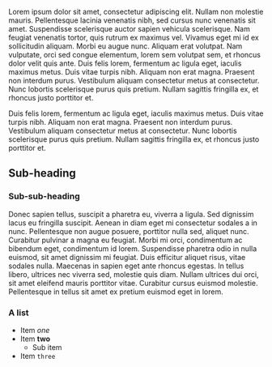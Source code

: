Lorem ipsum dolor sit amet, consectetur adipiscing elit. Nullam non molestie mauris. Pellentesque lacinia venenatis nibh, sed cursus nunc venenatis sit amet. Suspendisse scelerisque auctor sapien vehicula scelerisque. Nam feugiat venenatis tortor, quis rutrum ex maximus vel. Vivamus eget mi id ex sollicitudin aliquam. Morbi eu augue nunc. Aliquam erat volutpat. Nam vulputate, orci sed congue elementum, lorem sem volutpat sem, et rhoncus dolor velit quis ante. Duis felis lorem, fermentum ac ligula eget, iaculis maximus metus. Duis vitae turpis nibh. Aliquam non erat magna. Praesent non interdum purus. Vestibulum aliquam consectetur metus at consectetur. Nunc lobortis scelerisque purus quis pretium. Nullam sagittis fringilla ex, et rhoncus justo porttitor et.

Duis felis lorem, fermentum ac ligula eget, iaculis maximus metus. Duis vitae turpis nibh. Aliquam non erat magna. Praesent non interdum purus. Vestibulum aliquam consectetur metus at consectetur. Nunc lobortis scelerisque purus quis pretium. Nullam sagittis fringilla ex, et rhoncus justo porttitor et.

## Sub-heading

### Sub-sub-heading

Donec sapien tellus, suscipit a pharetra eu, viverra a ligula. Sed dignissim lacus eu fringilla suscipit. Aenean in diam eget mi consectetur sodales a in nunc. Pellentesque non augue posuere, porttitor nulla sed, aliquet nunc. Curabitur pulvinar a magna eu feugiat. Morbi mi orci, condimentum ac bibendum eget, condimentum id lorem. Suspendisse pharetra odio in nulla euismod, sit amet dignissim mi feugiat. Duis efficitur aliquet risus, vitae sodales nulla. Maecenas in sapien eget ante rhoncus egestas. In tellus libero, ultrices nec viverra sed, molestie quis diam. Nullam ultrices dui orci, sit amet eleifend mauris porttitor vitae. Curabitur cursus euismod molestie. Pellentesque in tellus sit amet ex pretium euismod eget in lorem.

### A list

* Item *one*
* Item  **two**
  * Sub item
* Item `three`

